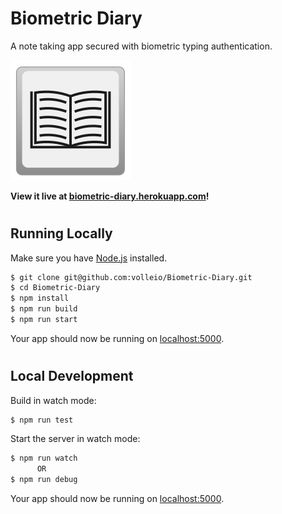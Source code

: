 # Biometric Diary

A note taking app secured with biometric typing authentication.

![logo](/src/images/BiometricDiaryIcon.svg)

**View it live at [biometric-diary.herokuapp.com](https://biometric-diary.herokuapp.com/)!**

#
## Running Locally

Make sure you have [Node.js](http://nodejs.org/) installed.

```sh
$ git clone git@github.com:volleio/Biometric-Diary.git 
$ cd Biometric-Diary
$ npm install
$ npm run build
$ npm run start
```

Your app should now be running on [localhost:5000](http://localhost:5000/).


#
## Local Development
Build in watch mode:
```sh
$ npm run test
```

Start the server in watch mode:
```sh
$ npm run watch
      OR 
$ npm run debug
```

Your app should now be running on [localhost:5000](http://localhost:5000/).

